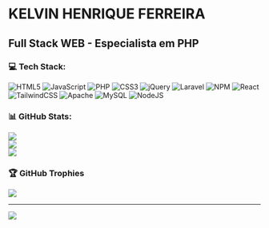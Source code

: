 # KELVIN HENRIQUE FERREIRA
## Full Stack WEB - Especialista em PHP
### 💻 Tech Stack:
![HTML5](https://img.shields.io/badge/html5-%23E34F26.svg?style=for-the-badge&logo=html5&logoColor=white) ![JavaScript](https://img.shields.io/badge/javascript-%23323330.svg?style=for-the-badge&logo=javascript&logoColor=%23F7DF1E) ![PHP](https://img.shields.io/badge/php-%23777BB4.svg?style=for-the-badge&logo=php&logoColor=white) ![CSS3](https://img.shields.io/badge/css3-%231572B6.svg?style=for-the-badge&logo=css3&logoColor=white) ![jQuery](https://img.shields.io/badge/jquery-%230769AD.svg?style=for-the-badge&logo=jquery&logoColor=white) ![Laravel](https://img.shields.io/badge/laravel-%23FF2D20.svg?style=for-the-badge&logo=laravel&logoColor=white) ![NPM](https://img.shields.io/badge/NPM-%23000000.svg?style=for-the-badge&logo=npm&logoColor=white) ![React](https://img.shields.io/badge/react-%2320232a.svg?style=for-the-badge&logo=react&logoColor=%2361DAFB) ![TailwindCSS](https://img.shields.io/badge/tailwindcss-%2338B2AC.svg?style=for-the-badge&logo=tailwind-css&logoColor=white) ![Apache](https://img.shields.io/badge/apache-%23D42029.svg?style=for-the-badge&logo=apache&logoColor=white) ![MySQL](https://img.shields.io/badge/mysql-%2300f.svg?style=for-the-badge&logo=mysql&logoColor=white) ![NodeJS](https://img.shields.io/badge/node.js-6DA55F?style=for-the-badge&logo=node.js&logoColor=white)
### 📊 GitHub Stats:
![](https://github-readme-stats.vercel.app/api?username=kelvinhenri99&theme=city_light&hide_border=false&include_all_commits=true&count_private=true)<br/>
![](https://github-readme-streak-stats.herokuapp.com/?user=kelvinhenri99&theme=city_light&hide_border=false)<br/>
![](https://github-readme-stats.vercel.app/api/top-langs/?username=kelvinhenri99&theme=city_light&hide_border=false&include_all_commits=true&count_private=true&layout=compact)

### 🏆 GitHub Trophies
![](https://github-profile-trophy.vercel.app/?username=kelvinhenri99&theme=discord&no-frame=false&no-bg=false&margin-w=4)

---
[![](https://visitcount.itsvg.in/api?id=kelvinhenri99&icon=0&color=1)](https://visitcount.itsvg.in)

<!-- Proudly created with GPRM ( https://gprm.itsvg.in ) -->
